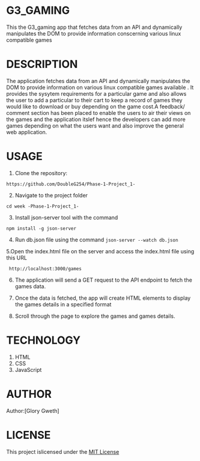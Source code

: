# G3_GAMING
This the G3_gaming app that fetches data from an API and dynamically manipulates the DOM to provide information conscerning various linux compatible games

# DESCRIPTION
The application fetches data from an API and dynamically manipulates the DOM to provide information on various linux compatible games available .
It provides the sysytem requirements for a particular game and also allows the user to add a particular to their cart to keep a record of games they would like to download or buy depending on the game cost.A feedback/ comment section has been placed to enable the users to air their views on the games and the application itslef hence the developers can add more games depending on what the users want and also improve the general web application.
# USAGE
1. Clone the repository:

`https://github.com/DoubleG254/Phase-1-Project_1-`

2. Navigate to the project folder

`cd week -Phase-1-Project_1-`

3. Install json-server tool with the command

`npm install -g json-server`


 4. Run db.json file using the command
 `json-server --watch db.json`

 5.Open the index.html file on the server and access the index.html file using this URL

 ` http://localhost:3000/games`


6. The application will send a GET request to the API endpoint to fetch the games data.

7. Once the data is fetched, the app will create HTML elements to display the games details in a specified format

8. Scroll through the page to explore the games and games details.

# TECHNOLOGY
  1. HTML
  2. CSS
  3. JavaScript

# AUTHOR
Author:[Glory Gweth]

# LICENSE
This project islicensed under the [MIT License](LICENSE)